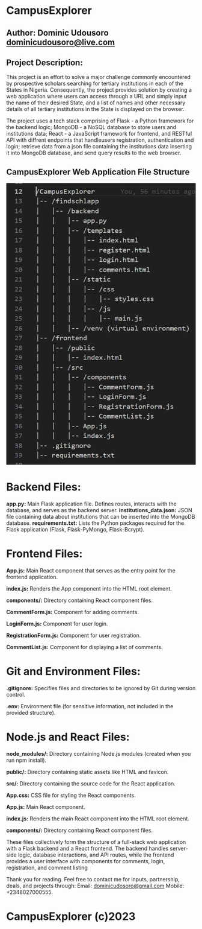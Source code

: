 # CampusExplorer

## Author: Dominic Udousoro <dominicudousoro@live.com>

## Project Description: 
This project is an effort to solve a major challenge commonly encountered by prospective scholars searching for tertiary institutions in each of the States in Nigeria. Consequently, the project provides solution by creating a web application where users can access through a URL and simply input the name of their desired State, and a  list of names and other necessary details  of all tertiary institutions in the State is  displayed on the browser.

The project uses a tech stack comprising of  Flask - a Python framework for the backend logic; MongoDB - a NoSQL database to store users and institutions data; React - a JavaScript framework for frontend, and RESTful API with diffrent endpoints that handleusers registration, authentication and login; retrieve data from a json file containing the institutions data inserting it into MongoDB database, and send query results to the web browser.

## CampusExplorer Web Application File Structure

![Project Strucure](https://github.com/SirDom247/CampusExplorer/blob/6879098c458019d04ed64ee5aa23055ef7584316/Project%20File%20Structure.png)

# Backend Files:
**app.py:**  Main Flask application file. Defines routes, interacts with the database, and serves as the backend server.
**institutions_data.json:**  JSON file containing data about institutions that can be inserted into the MongoDB database.
**requirements.txt:**  Lists the Python packages required for the Flask application (Flask, Flask-PyMongo, Flask-Bcrypt).

# Frontend Files:
**App.js:**  Main React component that serves as the entry point for the frontend application.

**index.js:** Renders the App component into the HTML root element.

**components/:**  Directory containing React component files.

**CommentForm.js:** Component for adding comments.

**LoginForm.js:** Component for user login.

**RegistrationForm.js:** Component for user registration.

**CommentList.js:** Component for displaying a list of comments.

# Git and Environment Files:
**.gitignore:** Specifies files and directories to be ignored by Git during version control.

**.env:** Environment file (for sensitive information, not included in the provided structure).

# Node.js and React Files:
**node_modules/:** Directory containing Node.js modules (created when you run npm install).

**public/:** Directory containing static assets like HTML and favicon.

**src/:** Directory containing the source code for the React application.

**App.css:** CSS file for styling the React components.

**App.js:** Main React component.

**index.js:** Renders the main React component into the HTML root element.

**components/:** Directory containing React component files.

These files collectively form the structure of a full-stack web application with a Flask backend and a React frontend. The backend handles server-side logic, database interactions, and API routes, while the frontend provides a user interface with components for comments, login, registration, and comment listing

Thank you for reading.
Feel free to contact me for inputs, partnership, deals, and projects through:
Email: dominicudosoro@gmail.com
Mobile: +2348027000555.

# CampusExplorer (c)2023
